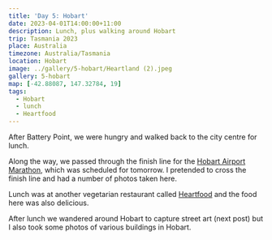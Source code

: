 ```yaml
---
title: 'Day 5: Hobart'
date: 2023-04-01T14:00:00+11:00
description: Lunch, plus walking around Hobart
trip: Tasmania 2023
place: Australia
timezone: Australia/Tasmania
location: Hobart
image: ../gallery/5-hobart/Heartland (2).jpeg
gallery: 5-hobart
map: [-42.88087, 147.32784, 19]
tags:
  - Hobart
  - lunch
  - Heartfood
---
```


After Battery Point, we were hungry and walked back to the city centre for lunch.

Along the way, we passed through the finish line for the [Hobart Airport Marathon](https://hobartmarathon.com.au/), which was scheduled for tomorrow. I pretended to cross the finish line and had a number of photos taken here.

Lunch was at another vegetarian restaurant called [Heartfood](https://heartfood.page/) and the food here was also delicious.

After lunch we wandered around Hobart to capture street art (next post) but I also took some photos of various buildings in Hobart.
